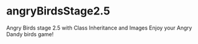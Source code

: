 # angryBirdsStage2.5
Angry Birds stage 2.5 with Class Inheritance and Images
Enjoy your Angry Dandy birds game!
